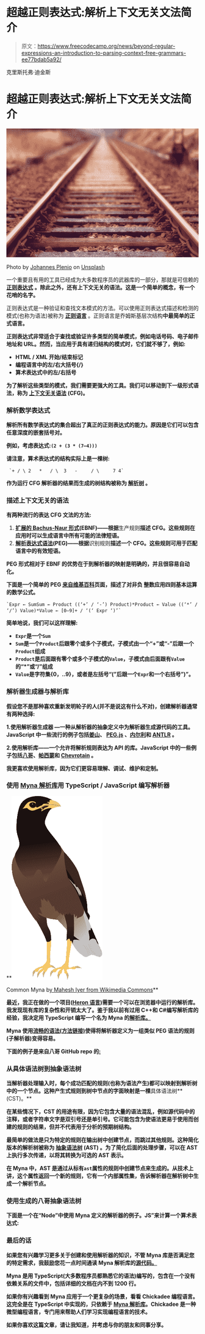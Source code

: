 # 超越正则表达式:解析上下文无关文法简介

> 原文：<https://www.freecodecamp.org/news/beyond-regular-expressions-an-introduction-to-parsing-context-free-grammars-ee77bdab5a92/>

克里斯托弗·迪金斯

# 超越正则表达式:解析上下文无关文法简介

![0*yyZM9V_77Q-uAj0F](img/8240cac990d44b471aee8e4f2874a001.png)

Photo by [Johannes Plenio](https://unsplash.com/@jplenio?utm_source=medium&utm_medium=referral) on [Unsplash](https://unsplash.com?utm_source=medium&utm_medium=referral)

一个重要且有用的工具已经成为大多数程序员的武器库的一部分，那就是可信赖的 [**正则表达式**](https://en.wikipedia.org/wiki/Regular_expression) **。除此之外，还有上下文无关的语法。这是一个简单的概念，有一个花哨的名字。**

正则表达式是一种验证和查找文本模式的方法。可以使用正则表达式描述和检测的模式(也称为语法)被称为 [**正则语言**](https://en.wikipedia.org/wiki/Regular_language) 。正则语言是乔姆斯基层次结构[](https://en.wikipedia.org/wiki/Chomsky_hierarchy)**中最简单的正式语言。**

**正则表达式非常适合于查找或验证许多类型的简单模式，例如电话号码、电子邮件地址和 URL。然而，当应用于具有递归结构的模式时，它们就不够了，例如:**

*   **HTML / XML 开始/结束标记**
*   **编程语言中的左/右大括号{/}**
*   **算术表达式中的左/右括号**

**为了解析这些类型的模式，我们需要更强大的工具。我们可以移动到下一级形式语法，称为 [**上下文无关语法**](https://en.wikipedia.org/wiki/Context-free_grammar) (CFG)。**

### **解析数学表达式**

**解析所有数学表达式的集合超出了真正的正则表达式的能力。原因是它们可以包含任意深度的嵌套括号对。**

**例如，考虑表达式:`(2 + (3 * (7–4)))`**

**请注意，算术表达式的结构实际上是一棵树:**

```
 `+ / \ 2   *   / \  3   -     / \     7 4`
```

**作为运行 CFG 解析器的结果而生成的树结构被称为 [**解析树**](https://en.wikipedia.org/wiki/Parse_tree) 。**

### **描述上下文无关的语法**

**有两种流行的表达 CFG 文法的方法:**

1.  **[扩展的 Bachus-Naur 形式](https://en.wikipedia.org/wiki/Extended_Backus%E2%80%93Naur_form)(EBNF)——根据**生产规则**描述 CFG。这些规则在应用时可以生成语言中所有可能的法律短语。**
2.  **[解析表达式语法](https://en.wikipedia.org/wiki/Parsing_expression_grammar)(PEG)——根据**识别规则**描述一个 CFG。这些规则可用于匹配语言中的有效短语。**

**PEG 形式相对于 EBNF 的优势在于到解析器的映射是明确的，并且很容易自动化。**

**下面是一个简单的 PEG [来自维基百科](https://en.wikipedia.org/wiki/Parsing_expression_grammar)页面，描述了对非负
整数应用四则基本运算的数学公式。**

```
`Expr ← SumSum ← Product ((‘+’ / ‘-’) Product)*Product ← Value ((‘*’ / ‘/’) Value)*Value ← [0–9]+ / ‘(‘ Expr ‘)’`
```

**简单地说，我们可以这样理解:**

*   **`Expr`是一个`Sum`**
*   **`Sum`是一个`Product`后跟零个或多个子模式，子模式由一个“+”或“-”后跟一个`Product`组成**
*   **`Product`是后面跟有零个或多个子模式的`Value`，子模式由后面跟有`Value`的“*”或“/”组成**
*   **`Value`是字符集{0，..9}，或者是左括号“(”后跟一个`Expr`和一个右括号”)”。**

### **解析器生成器与解析库**

**假设您不是那种喜欢重新发明轮子的人(并不是说这有什么不对)，创建解析器通常有两种选择:**

**1.**使用解析器生成器** —一种从解析器的抽象定义中为解析器生成源代码的工具。JavaScript 中一些流行的例子包括[姜山](http://jison.org/)、 [PEG.js](https://pegjs.org/) 、[内尔利](http://nearley.js.org/)和 [ANTLR](http://www.antlr.org/) 。**

**2.**使用解析库**——一个允许将解析规则表达为 API 的库。JavaScript 中的一些例子包括[八哥](https://github.com/cdiggins/myna-parser)、[帕西蒙](https://github.com/jneen/parsimmon)和 [Chevrotain](https://github.com/SAP/chevrotain) 。**

**我更喜欢使用解析库，因为它们更容易理解、调试、维护和定制。**

### **使用 [Myna 解析库](https://github.com/cdiggins/myna-parser)用 TypeScript / JavaScript 编写解析器**

**![1*YvovmmxWoIEpHKQ1Fu6cxw](img/df1aaec12983f24cbe583c4d7390db56.png)

Common Myna b[y Mahesh Iyer from Wikimedia Commons](https://commons.wikimedia.org/wiki/File:Common_Myna.svg)** 

**最近，我正在做的一个项目([Heron 语言](https://github.com/cdiggins/heron-language/))需要一个可以在浏览器中运行的解析库。我发现现有库的复杂性和开销太大了。鉴于我以前有过用 C++和 C#编写解析库的经验，我决定用 TypeScript 编写一个名为 **Myna** 的[解析库。](https://github.com/cdiggins/myna-parser)**

**Myna 使用[流畅的语法(方法链接)](https://en.wikipedia.org/wiki/Fluent_interface)使得将解析器定义为一组类似 PEG 语法的规则(子解析器)变得容易。**

**下面的例子是来自八哥 GitHub repo 的[:](https://github.com/cdiggins/myna-parser/blob/master/grammars/grammar_arithmetic.js)**

### **从具体语法树到抽象语法树**

**当解析器处理输入时，每个成功匹配的规则(也称为语法产生)都可以映射到解析树中的一个节点。这种产生式规则到树中节点的字面映射是一棵**具体语法树** (CST)。**

**在某些情况下，CST 的用途有限，因为它包含大量的语法混乱，例如源代码中的注释，或者字符串文字是双引号还是单引号。它可能包含为使语法更易于使用而创建的规则的结果，但并不代表用于分析的预期树结构。**

**最简单的做法是只为特定的规则在输出树中创建节点，而跳过其他规则。这种简化版本的解析树被称为 [**抽象语法树**](https://en.wikipedia.org/wiki/Abstract_syntax_tree) **(AST)** 。为了简化后面的处理步骤，可以在 AST 上执行多次传递，以将其转换为可选的 AST 表示。**

**在 Myna 中，AST 是通过从标有`ast`属性的规则中创建节点来生成的。从技术上讲，这个属性返回一个新的规则，它有一个内部属性集，告诉解析器在解析树中生成一个解析节点。**

### **使用生成的八哥抽象语法树**

**下面是一个在“Node”中使用 Myna 定义的解析器的例子。JS”来计算一个算术表达式:**

### **最后的话**

**如果您有兴趣学习更多关于创建和使用解析器的知识，不管 Myna 库是否满足您的特定需求，我鼓励您花一点时间通读 Myna 解析库的[源代码。](https://github.com/cdiggins/myna-parser/blob/master/myna.ts)**

**Myna 是用 TypeScript(大多数程序员都熟悉它的语法)编写的，包含在一个没有依赖关系的文件中，包括详细的文档在内不到 1200 行。**

**如果你有兴趣看到 Myna 应用于一个更复杂的场景，看看 Chickadee 编程语言。这完全是在 TypeScript 中实现的，只依赖于 [Myna 解析库](https://github.com/cdiggins/myna-parser)。Chickadee 是一种微型编程语言，专门用来帮助人们学习实现编程语言的技术。**

**如果你喜欢这篇文章，请让我知道，并考虑与你的朋友和同事分享。**